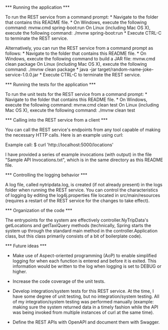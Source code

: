
*** Running the application ***

To run the REST service from a command prompt:
    * Navigate to the folder that contains this README file.
    * On Windows, execute the following command: mvnw.cmd spring-boot:run
      On Linux (including Mac OS X), execute the following command: ./mvnw spring-boot:run
    * Execute CTRL-C to terminate the REST service.

Alternatively, you can run the REST service from a command prompt as follows:
    * Navigate to the folder that contains this README file.
    * On Windows, execute the following command to build a JAR file: mvnw.cmd clean package
      On Linux (including Mac OS X), execute the following command: ./mvnw clean package
    * java -jar target/random-name-joke-service-1.0.0.jar
    * Execute CTRL-C to terminate the REST service.

*** Running the tests for the application ***

To run the unit tests for the REST service from a command prompt:
    * Navigate to the folder that contains this README file.
    * On Windows, execute the following command: mvnw.cmd clean test
      On Linux (including Mac OS X), execute the following command: ./mvnw clean test

*** Calling into the REST service from a client ***

You can call the REST service's endpoints from any tool capable of making the necessary
HTTP calls. Here is an example using curl:

Example call:
$ curl 'http://localhost:5000/locations'

I have provided a series of example invocations (with output) in the file "Sample API Invocations.txt",
which is in the same directory as this README file.

*** Controlling the logging behavior ***

A log file, called nytripdata.log, is created (if not already present) in the logs folder
when running the REST service. You can control the characteristics of logging by editing the
log4j.properties file located in src/main/resources (requires a restart of the REST service
for the changes to take effect).

*** Organization of the code ***

The entrypoints for the system are effectively controller.NyTripData's getLocations and getTaxiQuery
methods (technically, Spring starts the system up through the standard main method in the
controller.Application class, but this class primarily consists of a bit of boilerplate code).

*** Future ideas ***

* Make use of Aspect-oriented programming (AoP) to enable simplified logging for when each
  function is entered and before it is exited. This information would be written to the log
  when logging is set to DEBUG or higher.

* Increase the code coverage of the unit tests.

* Develop integration/system tests for this REST service. At the time, I have some degree of unit
  testing, but no integration/system testing. All of my integration/system testing was performed
  manually (example: making sure the system returned data in a timely fashion while the API was
  being invoked from multiple instances of curl at the same time).

* Define the REST APIs with OpenAPI and document them with Swagger.
